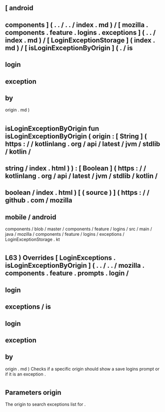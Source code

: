 [
android
-
components
]
(
.
.
/
.
.
/
index
.
md
)
/
[
mozilla
.
components
.
feature
.
logins
.
exceptions
]
(
.
.
/
index
.
md
)
/
[
LoginExceptionStorage
]
(
index
.
md
)
/
[
isLoginExceptionByOrigin
]
(
.
/
is
-
login
-
exception
-
by
-
origin
.
md
)
#
isLoginExceptionByOrigin
fun
isLoginExceptionByOrigin
(
origin
:
[
String
]
(
https
:
/
/
kotlinlang
.
org
/
api
/
latest
/
jvm
/
stdlib
/
kotlin
/
-
string
/
index
.
html
)
)
:
[
Boolean
]
(
https
:
/
/
kotlinlang
.
org
/
api
/
latest
/
jvm
/
stdlib
/
kotlin
/
-
boolean
/
index
.
html
)
[
(
source
)
]
(
https
:
/
/
github
.
com
/
mozilla
-
mobile
/
android
-
components
/
blob
/
master
/
components
/
feature
/
logins
/
src
/
main
/
java
/
mozilla
/
components
/
feature
/
logins
/
exceptions
/
LoginExceptionStorage
.
kt
#
L63
)
Overrides
[
LoginExceptions
.
isLoginExceptionByOrigin
]
(
.
.
/
.
.
/
mozilla
.
components
.
feature
.
prompts
.
login
/
-
login
-
exceptions
/
is
-
login
-
exception
-
by
-
origin
.
md
)
Checks
if
a
specific
origin
should
show
a
save
logins
prompt
or
if
it
is
an
exception
.
#
#
#
Parameters
origin
-
The
origin
to
search
exceptions
list
for
.

